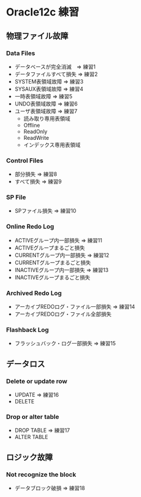 # Oracle12c 練習 #

## 物理ファイル故障 ##

### Data Files ###

* データベースが完全消滅　=> 練習1
* データファイルすべて損失 => 練習2
* SYSTEM表領域故障 => 練習3
* SYSAUX表領域故障 => 練習4
* 一時表領域故障 => 練習5
* UNDO表領域故障  => 練習6
* ユーザ表領域故障 => 練習7
  * 読み取り専用表領域
  * Offline
  * ReadOnly
  * ReadWrite
  * インデックス専用表領域

### Control Files ###

* 部分損失 => 練習8
* すべて損失 => 練習9

### SP File ###

* SPファイル損失 => 練習10

### Online Redo Log ###

* ACTIVEグループ内一部損失 => 練習11
* ACTIVEグループまるごと損失
* CURRENTグループ内一部損失 => 練習12
* CURRENTグループまるごと損失
* INACTIVEグループ内一部損失 => 練習13
* INACTIVEグループまるごと損失

### Archived Redo Log ###

* アーカイブREDOログ・ファイル一部損失 => 練習14
* アーカイブREDOログ・ファイル全部損失

### Flashback Log ###

* フラッシュバック・ログ一部損失 => 練習15

## データロス ##

### Delete or update row ###

* UPDATE => 練習16
* DELETE

### Drop or alter table ###

* DROP TABLE => 練習17
* ALTER TABLE

## ロジック故障 ##

### Not recognize the block ###

* データブロック破損 => 練習18
